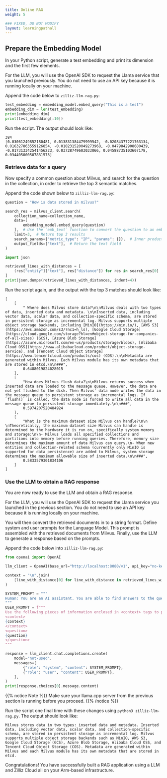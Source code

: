 ```yaml
---
title: Online RAG
weight: 5

### FIXED, DO NOT MODIFY
layout: learningpathall
---
```

## Prepare the Embedding Model

In your Python script, generate a test embedding and print its dimension and the first few elements.

For the LLM, you will use the OpenAI SDK to request the Llama service that you launched previously. You do not need to use an API key because it is running locally on your machine.

Append the code below to `zilliz-llm-rag.py`:

```python
test_embedding = embedding_model.embed_query("This is a test")
embedding_dim = len(test_embedding)
print(embedding_dim)
print(test_embedding[:10])
```
Run the script. The output should look like:

```output
384
[0.03061249852180481, 0.013831384479999542, -0.02084377221763134, 0.016327863559126854, -0.010231520049273968, -0.0479842908680439, -0.017313342541456223, 0.03728749603033066, 0.04588735103607178, 0.034405000507831573]
```

### Retrieve data for a query

Now specify a common question about Milvus, and search for the question in the collection, in order to retrieve the top 3 semantic matches.

Append the code shown below to `zilliz-llm-rag.py`:

```python
question = "How is data stored in milvus?"

search_res = milvus_client.search(
    collection_name=collection_name,
    data=[
        embedding_model.embed_query(question)
    ],  # Use the `emb_text` function to convert the question to an embedding vector
    limit=3,  # Return top 3 results
    search_params={"metric_type": "IP", "params": {}},  # Inner product distance
    output_fields=["text"],  # Return the text field
)

import json

retrieved_lines_with_distances = [
    (res["entity"]["text"], res["distance"]) for res in search_res[0]
]
print(json.dumps(retrieved_lines_with_distances, indent=4))
```
Run the script again, and the output with the top 3 matches should look like:

```output
[
    [
        " Where does Milvus store data?\n\nMilvus deals with two types of data, inserted data and metadata. \n\nInserted data, including vector data, scalar data, and collection-specific schema, are stored in persistent storage as incremental log. Milvus supports multiple object storage backends, including [MinIO](https://min.io/), [AWS S3](https://aws.amazon.com/s3/?nc1=h_ls), [Google Cloud Storage](https://cloud.google.com/storage?hl=en#object-storage-for-companies-of-all-sizes) (GCS), [Azure Blob Storage](https://azure.microsoft.com/en-us/products/storage/blobs), [Alibaba Cloud OSS](https://www.alibabacloud.com/product/object-storage-service), and [Tencent Cloud Object Storage](https://www.tencentcloud.com/products/cos) (COS).\n\nMetadata are generated within Milvus. Each Milvus module has its own metadata that are stored in etcd.\n\n###",
        0.6488019824028015
    ],
    [
        "How does Milvus flush data?\n\nMilvus returns success when inserted data are loaded to the message queue. However, the data are not yet flushed to the disk. Then Milvus' data node writes the data in the message queue to persistent storage as incremental logs. If `flush()` is called, the data node is forced to write all data in the message queue to persistent storage immediately.\n\n###",
        0.5974207520484924
    ],
    [
        "What is the maximum dataset size Milvus can handle?\n\n  \nTheoretically, the maximum dataset size Milvus can handle is determined by the hardware it is run on, specifically system memory and storage:\n\n- Milvus loads all specified collections and partitions into memory before running queries. Therefore, memory size determines the maximum amount of data Milvus can query.\n- When new entities and collection-related schema (currently only MinIO is supported for data persistence) are added to Milvus, system storage determines the maximum allowable size of inserted data.\n\n###",
        0.5833579301834106
    ]
]
```
### Use the LLM to obtain a RAG response

You are now ready to use the LLM and obtain a RAG response. 

For the LLM, you will use the OpenAI SDK to request the Llama service you launched in the previous section. You do not need to use an API key because it is running locally on your machine. 

You will then convert the retrieved documents in to a string format. Define system and user prompts for the Language Model. This prompt is assembled with the retrieved documents from Milvus. Finally, use the LLM to generate a response based on the prompts.

Append the code below into `zilliz-llm-rag.py`:

```python
from openai import OpenAI

llm_client = OpenAI(base_url="http://localhost:8080/v1", api_key="no-key")

context = "\n".join(
    [line_with_distance[0] for line_with_distance in retrieved_lines_with_distances]
)

SYSTEM_PROMPT = """
Human: You are an AI assistant. You are able to find answers to the questions from the contextual passage snippets provided.
"""
USER_PROMPT = f"""
Use the following pieces of information enclosed in <context> tags to provide an answer to the question enclosed in <question> tags.
<context>
{context}
</context>
<question>
{question}
</question>
"""

response = llm_client.chat.completions.create(
    model="not-used",
    messages=[
        {"role": "system", "content": SYSTEM_PROMPT},
        {"role": "user", "content": USER_PROMPT},
    ],
)
print(response.choices[0].message.content)

```

{{% notice Note %}}
Make sure your llama.cpp server from the previous section is running before you proceed.
{{% /notice  %}}

Run the script one final time with these changes using `python3 zilliz-llm-rag.py`. The output should look like:

```output
Milvus stores data in two types: inserted data and metadata. Inserted data, including vector data, scalar data, and collection-specific schema, are stored in persistent storage as incremental log. Milvus supports multiple object storage backends such as MinIO, AWS S3, Google Cloud Storage (GCS), Azure Blob Storage, Alibaba Cloud OSS, and Tencent Cloud Object Storage (COS). Metadata are generated within Milvus and each Milvus module has its own metadata that are stored in etcd.
```
Congratulations! You have successfully built a RAG application using a LLM and Zilliz Cloud all on your Arm-based infrastructure.


